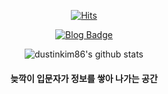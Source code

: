 <div align=center>
	
[![Hits](https://hits.seeyoufarm.com/api/count/incr/badge.svg?url=https%3A%2F%2Fgithub.com%2Fdustinkim86)](https://hits.seeyoufarm.com)

[![Blog Badge](http://img.shields.io/badge/-Blog-black?style=flat-square&logo=github&link=https://dustinkim86.github.io/)](https://dustinkim86.github.io/)

![dustinkim86's github stats](https://github-readme-stats.vercel.app/api?username=dustinkim86&theme=shades-of-purple&show_icons=true)


#### 늦깍이 입문자가 정보를 쌓아 나가는 공간
</div>



<!--
**dustinkim86/dustinkim86** is a ✨ _special_ ✨ repository because its `README.md` (this file) appears on your GitHub profile.

Here are some ideas to get you started:

- 🔭 I’m currently working on ...
- 🌱 I’m currently learning ...
- 👯 I’m looking to collaborate on ...
- 🤔 I’m looking for help with ...
- 💬 Ask me about ...
- 📫 How to reach me: ...
- 😄 Pronouns: ...
- ⚡ Fun fact: ...
-->
